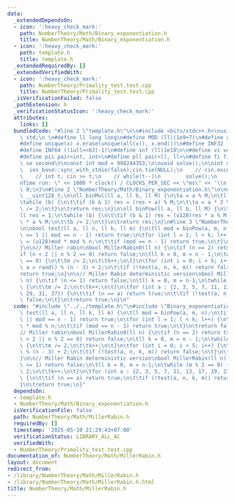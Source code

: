 ```yaml
---
data:
  _extendedDependsOn:
  - icon: ':heavy_check_mark:'
    path: NumberTheory/Math/Binary_exponentiation.h
    title: NumberTheory/Math/Binary_exponentiation.h
  - icon: ':heavy_check_mark:'
    path: template.h
    title: template.h
  _extendedRequiredBy: []
  _extendedVerifiedWith:
  - icon: ':heavy_check_mark:'
    path: NumberTheory/Primality_test.test.cpp
    title: NumberTheory/Primality_test.test.cpp
  _isVerificationFailed: false
  _pathExtension: h
  _verificationStatusIcon: ':heavy_check_mark:'
  attributes:
    links: []
  bundledCode: "#line 2 \"template.h\"\n\n#include <bits/stdc++.h>\nusing namespace\
    \ std;\n \n#define ll long long\n#define MOD (ll)(1e9+7)\n#define all(x) (x).begin(),(x).end()\n\
    #define unique(x) x.erase(unique(all(x)), x.end())\n#define INF32 ((1ull<<31)-1)\n\
    #define INF64 ((1ull<<63)-1)\n#define inf (ll)1e18\n\n#define vi vector<int>\n\
    #define pii pair<int, int>\n#define pll pair<ll, ll>\n#define fi first\n#define\
    \ se second\n\nconst int mod = 998244353;\n\nvoid solve();\n\nint main(){\n  \
    \  ios_base::sync_with_stdio(false);cin.tie(NULL);\n    // cin.exceptions(cin.failbit);\n\
    \    // int t; cin >> t;\n    // while(t--)\n        solve();\n    cerr << \"\\\
    nTime run: \" << 1000 * clock() / CLOCKS_PER_SEC << \"ms\" << '\\n';\n    return\
    \ 0;\n}\n#line 2 \"NumberTheory/Math/Binary_exponentiation.h\"\n\nusing u128 =\
    \ __uint128_t;\n\nll binMul(ll a, ll b, ll M) {\n\ta = a % M;\n\tll res = 0;\n\
    \twhile (b) {\n\t\tif (b & 1) res = (res + a) % M;\n\t\ta = a * 2 % M;\n\t\tb\
    \ /= 2;\n\t}\n\treturn res;\n}\n\nll binPow(ll a, ll b, ll M) {\n\ta %= M;\n\t\
    ll res = 1;\n\twhile (b) {\n\t\tif (b & 1) res = (u128)res * a % M;\n\t\ta = (u128)a\
    \ * a % M;\n\t\tb /= 2;\n\t}\n\treturn res;\n}\n#line 3 \"NumberTheory/Math/MillerRabin.h\"\
    \n\nbool test(ll a, ll n, ll k, ll m) {\n\tll mod = binPow(a, m, n);\n\tif (mod\
    \ == 1 || mod == n - 1) return true;\n\tfor (int l = 1; l < k; l++) {\n\t\tmod\
    \ = (u128)mod * mod % n;\n\t\tif (mod == n - 1) return true;\n\t}\n\treturn false;\n\
    }\n\n// Miller rabin\nbool MillerRabin0(ll n) {\n\tif (n == 2) return true;\n\t\
    if (n < 2 || n % 2 == 0) return false;\n\tll k = 0, m = n - 1;\n\twhile(m % 2\
    \ == 0) {\n\t\tm /= 2;\n\t\tk++;\n\t}\n\tfor (int i = 0; i < 5; i++) {\n\t\tll\
    \ a = rand() % (n - 3) + 2;\n\t\tif (!test(a, n, k, m)) return false;\n\t}\n\t\
    return true;\n}\n\n// Miller Rabin deterministic version\nbool MillerRabin(ll\
    \ n) {\n\tif (n <= 1) return false;\n\tll k = 0, m = n-1;\n\twhile (m % 2 == 0)\
    \ {\n\t\tm /= 2;\n\t\tk++;\n\t}\n\tfor (int a : {2, 3, 5, 7, 11, 13, 17, 19, 23,\
    \ 29, 31, 37}) {\n\t\tif (n == a) return true;\n\t\tif (!test(a, n, k, m)) return\
    \ false;\n\t}\n\treturn true;\n}\n"
  code: "#include \"../../template.h\"\n#include \"Binary_exponentiation.h\"\n\nbool\
    \ test(ll a, ll n, ll k, ll m) {\n\tll mod = binPow(a, m, n);\n\tif (mod == 1\
    \ || mod == n - 1) return true;\n\tfor (int l = 1; l < k; l++) {\n\t\tmod = (u128)mod\
    \ * mod % n;\n\t\tif (mod == n - 1) return true;\n\t}\n\treturn false;\n}\n\n\
    // Miller rabin\nbool MillerRabin0(ll n) {\n\tif (n == 2) return true;\n\tif (n\
    \ < 2 || n % 2 == 0) return false;\n\tll k = 0, m = n - 1;\n\twhile(m % 2 == 0)\
    \ {\n\t\tm /= 2;\n\t\tk++;\n\t}\n\tfor (int i = 0; i < 5; i++) {\n\t\tll a = rand()\
    \ % (n - 3) + 2;\n\t\tif (!test(a, n, k, m)) return false;\n\t}\n\treturn true;\n\
    }\n\n// Miller Rabin deterministic version\nbool MillerRabin(ll n) {\n\tif (n\
    \ <= 1) return false;\n\tll k = 0, m = n-1;\n\twhile (m % 2 == 0) {\n\t\tm /=\
    \ 2;\n\t\tk++;\n\t}\n\tfor (int a : {2, 3, 5, 7, 11, 13, 17, 19, 23, 29, 31, 37})\
    \ {\n\t\tif (n == a) return true;\n\t\tif (!test(a, n, k, m)) return false;\n\t\
    }\n\treturn true;\n}"
  dependsOn:
  - template.h
  - NumberTheory/Math/Binary_exponentiation.h
  isVerificationFile: false
  path: NumberTheory/Math/MillerRabin.h
  requiredBy: []
  timestamp: '2025-05-10 21:29:43+07:00'
  verificationStatus: LIBRARY_ALL_AC
  verifiedWith:
  - NumberTheory/Primality_test.test.cpp
documentation_of: NumberTheory/Math/MillerRabin.h
layout: document
redirect_from:
- /library/NumberTheory/Math/MillerRabin.h
- /library/NumberTheory/Math/MillerRabin.h.html
title: NumberTheory/Math/MillerRabin.h
---
```

